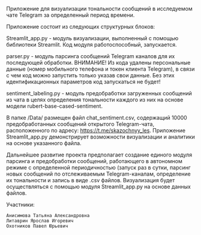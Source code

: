 Приложение для визуализации тональности сообщений в исследуемом чате Telegram за определенный период времени.

Приложение состоит из следующих структурных блоков:

Streamlit_app.py - модуль визуализации, выполненный с помощью библиотеки Streamlit. Код модуля работоспособный, запускается. 

parser.py - модуль парсинга сообщений Telegram каналов для их последующей обработки. ВНИМАНИЕ! Из кода удалены персональные данные (номер мобильного телефона и токен клиента Telegram), в связи с чем код можно запустить только указав свои данные. Без этих идентификационных параметров код запускаться не будет!

sentiment_labeling.py - модуль предобработки загруженных сообщений из чата в целях определения тональности каждого из них на основе модели rubert-base-cased-sentiment.

В папке /Data/ размещен файл chat_sentiment.csv, содержащий 10000 предобработанных сообщений открытого Telegram-чата, расположенного по адресу: https://t.me/skazochnyy_les.
Приложение Streamlit_app.py демонстрирует возможности визуализации и аналитики на основе указанного файла.

Дальнейшее развитие проекта предполагает создание единого модуля парсинга и предобработки сообщений, работающего в автономном режиме с определенной периодичностью (запуск раз в сутки, парсинг новых сообщений по отслеживаемым Telegram-каналам, определение их тональности и запись в виде .csv файлов. Визуализация будет осуществляться с помощью модуля Streamlit_app.py на основе данных файлов. 

Участники:

    Анисимова Татьяна Александровна
    Литаврин Ярослав Игоревич
    Охотников Павел Юрьевич


